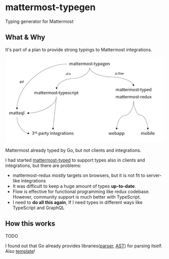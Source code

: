 # mattermost-typegen
Typing generator for Mattermost

## What & Why

It's part of a plan to provide strong typings to Mattermost integrations.

![](road-to-type-mattermost.png)

Mattermost already typed by Go, but not clients and integrations.

I had started [mattermost-typed](https://github.com/cometkim/mattermost-typed) to support types also in clients and integrations, but there are problems:

- mattermost-redux mostly targets on browsers, but it is not fit to server-like integrations
- It was difficult to keep a huge amount of types **up-to-date**.
- Flow is effective for functional programming like redux codebase. However, community support is much better with TypeScript.
- I need to **do all this again**, If I need types in different ways like TypeScript and GraphQL

## How this works

TODO

I found out that Go already provides libraries([parser](https://golang.org/pkg/go/parser/), [AST](https://golang.org/pkg/go/ast/)) for parsing itself. Also [template](https://golang.org/pkg/text/template/)! 
